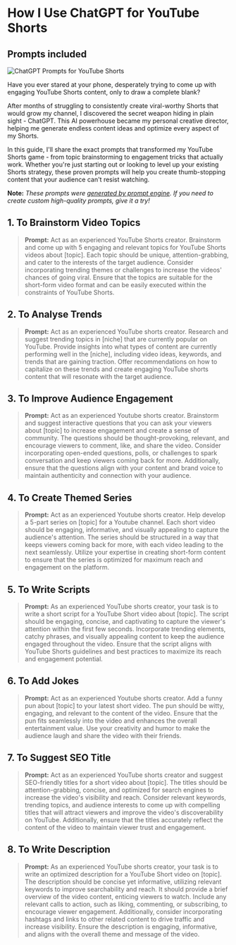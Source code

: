 # How I Use ChatGPT for YouTube Shorts
## Prompts included

![ChatGPT Prompts for YouTube Shorts](https://cdn.sanity.io/images/zc1yyogj/production/7bcbd99dd489bf54a400d65ac2838ba9d55d43a1-1200x630.png?w=1200&q=100)

Have you ever stared at your phone, desperately trying to come up with engaging YouTube Shorts content, only to draw a complete blank?

After months of struggling to consistently create viral-worthy Shorts that would grow my channel, I discovered the secret weapon hiding in plain sight - ChatGPT. This AI powerhouse became my personal creative director, helping me generate endless content ideas and optimize every aspect of my Shorts.

In this guide, I'll share the exact prompts that transformed my YouTube Shorts game - from topic brainstorming to engagement tricks that actually work. Whether you're just starting out or looking to level up your existing Shorts strategy, these proven prompts will help you create thumb-stopping content that your audience can't resist watching.

**Note:** *These prompts were [generated by prompt engine](https://www.promptengine.cc). If you need to create custom high-quality prompts, give it a try!*

## 1. To Brainstorm Video Topics

> **Prompt:** Act as an experienced YouTube Shorts creator. Brainstorm and come up with 5 engaging and relevant topics for YouTube Shorts videos about [topic]. Each topic should be unique, attention-grabbing, and cater to the interests of the target audience. Consider incorporating trending themes or challenges to increase the videos' chances of going viral. Ensure that the topics are suitable for the short-form video format and can be easily executed within the constraints of YouTube Shorts.

## 2. To Analyse Trends

> **Prompt:** Act as an experienced YouTube shorts creator. Research and suggest trending topics in [niche] that are currently popular on YouTube. Provide insights into what types of content are currently performing well in the [niche], including video ideas, keywords, and trends that are gaining traction. Offer recommendations on how to capitalize on these trends and create engaging YouTube shorts content that will resonate with the target audience.

## 3. To Improve Audience Engagement

> **Prompt:** Act as an experienced Youtube shorts creator. Brainstorm and suggest interactive questions that you can ask your viewers about [topic] to increase engagement and create a sense of community. The questions should be thought-provoking, relevant, and encourage viewers to comment, like, and share the video. Consider incorporating open-ended questions, polls, or challenges to spark conversation and keep viewers coming back for more. Additionally, ensure that the questions align with your content and brand voice to maintain authenticity and connection with your audience.

## 4. To Create Themed Series

> **Prompt:** Act as an experienced Youtube shorts creator. Help develop a 5-part series on [topic] for a Youtube channel. Each short video should be engaging, informative, and visually appealing to capture the audience's attention. The series should be structured in a way that keeps viewers coming back for more, with each video leading to the next seamlessly. Utilize your expertise in creating short-form content to ensure that the series is optimized for maximum reach and engagement on the platform.

## 5. To Write Scripts

> **Prompt:** As an experienced YouTube shorts creator, your task is to write a short script for a YouTube Short video about [topic]. The script should be engaging, concise, and captivating to capture the viewer's attention within the first few seconds. Incorporate trending elements, catchy phrases, and visually appealing content to keep the audience engaged throughout the video. Ensure that the script aligns with YouTube Shorts guidelines and best practices to maximize its reach and engagement potential.

## 6. To Add Jokes

> **Prompt:** Act as an experienced Youtube shorts creator. Add a funny pun about [topic] to your latest short video. The pun should be witty, engaging, and relevant to the content of the video. Ensure that the pun fits seamlessly into the video and enhances the overall entertainment value. Use your creativity and humor to make the audience laugh and share the video with their friends.

## 7. To Suggest SEO Title

> **Prompt:** Act as an experienced YouTube shorts creator and suggest SEO-friendly titles for a short video about [topic]. The titles should be attention-grabbing, concise, and optimized for search engines to increase the video's visibility and reach. Consider relevant keywords, trending topics, and audience interests to come up with compelling titles that will attract viewers and improve the video's discoverability on YouTube. Additionally, ensure that the titles accurately reflect the content of the video to maintain viewer trust and engagement.

## 8. To Write Description

> **Prompt:** As an experienced YouTube shorts creator, your task is to write an optimized description for a YouTube Short video on [topic]. The description should be concise yet informative, utilizing relevant keywords to improve searchability and reach. It should provide a brief overview of the video content, enticing viewers to watch. Include any relevant calls to action, such as liking, commenting, or subscribing, to encourage viewer engagement. Additionally, consider incorporating hashtags and links to other related content to drive traffic and increase visibility. Ensure the description is engaging, informative, and aligns with the overall theme and message of the video.